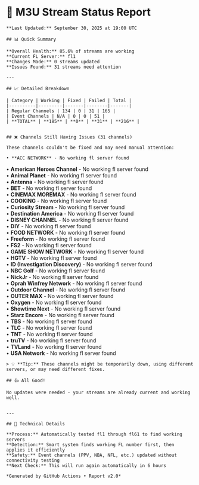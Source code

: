 # 🔧 M3U Stream Status Report
    
    **Last Updated:** September 30, 2025 at 19:00 UTC
    
    ## 📊 Quick Summary
    
    **Overall Health:** 85.6% of streams are working  
    **Current FL Server:** fl1  
    **Changes Made:** 0 streams updated  
    **Issues Found:** 31 streams need attention  
    
    ---
    
    ## 📈 Detailed Breakdown
    
    | Category | Working | Fixed | Failed | Total |
    |----------|---------|-------|--------|-------|
    | Regular Channels | 134 | 0 | 31 | 165 |
    | Event Channels | N/A | 0 | 0 | 51 |
    | **TOTAL** | **185** | **0** | **31** | **216** |
    
    
    ## ❌ Channels Still Having Issues (31 channels)
    
    These channels couldn't be fixed and may need manual attention:
    
    • **ACC NETWORK** - No working fl server found  
• **American Heroes Channel** - No working fl server found  
• **Animal Planet** - No working fl server found  
• **Antenna** - No working fl server found  
• **BET** - No working fl server found  
• **CINEMAX MOREMAX** - No working fl server found  
• **COOKING** - No working fl server found  
• **Curiosity Stream** - No working fl server found  
• **Destination America** - No working fl server found  
• **DISNEY CHANNEL** - No working fl server found  
• **DIY** - No working fl server found  
• **FOOD NETWORK** - No working fl server found  
• **Freeform** - No working fl server found  
• **FS2** - No working fl server found  
• **GAME SHOW NETWORK** - No working fl server found  
• **HGTV** - No working fl server found  
• **ID (Investigation Discovery)** - No working fl server found  
• **NBC Golf** - No working fl server found  
• **NickJr** - No working fl server found  
• **Oprah Winfrey Network** - No working fl server found  
• **Outdoor Channel** - No working fl server found  
• **OUTER MAX** - No working fl server found  
• **Oxygen** - No working fl server found  
• **Showtime Next** - No working fl server found  
• **Starz Encore** - No working fl server found  
• **TBS** - No working fl server found  
• **TLC** - No working fl server found  
• **TNT** - No working fl server found  
• **truTV** - No working fl server found  
• **TVLand** - No working fl server found  
• **USA Network** - No working fl server found  

    > 💡 **Tip:** These channels might be temporarily down, using different servers, or may need different fixes.
    
    ## 👍 All Good!
    
    No updates were needed - your streams are already current and working well.
    
    
    ---
    
    ## 🔧 Technical Details
    
    **Process:** Automatically tested fl1 through fl61 to find working servers  
    **Detection:** Smart system finds working FL number first, then applies it efficiently  
    **Safety:** Event channels (PPV, NBA, NFL, etc.) updated without connectivity testing  
    **Next Check:** This will run again automatically in 6 hours  
    
    *Generated by GitHub Actions • Report v2.0*
    